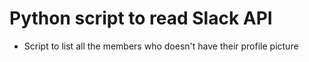 # Python script to read Slack API

- Script to list all the members who doesn't have their profile picture
